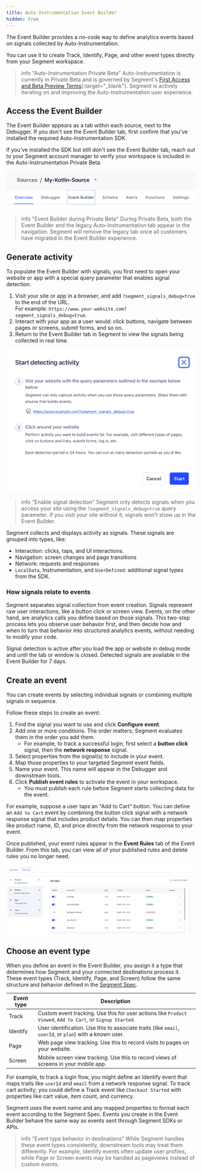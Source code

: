 ```yaml
---
title: Auto-Instrumentation Event Builder
hidden: true
---
```


The Event Builder provides a no-code way to define analytics events based on signals collected by Auto-Instrumentation. 

You can use it to create Track, Identify, Page, and other event types directly from your Segment workspace.

> info "Auto-Instrumentation Private Beta"
> Auto-Instrumentation is currently in Private Beta and is governed by Segment's [First Access and Beta Preview Terms](https://www.twilio.com/en-us/legal/tos){:target="_blank"}. Segment is actively iterating on and improving the Auto-Instrumentation user experience.

## Access the Event Builder

The Event Builder appears as a tab within each source, next to the Debugger. If you don't see the Event Builder tab, first confirm that you've installed the required Auto-Instrumentation SDK. 

If you've installed the SDK but still don't see the Event Builder tab, reach out to your Segment account manager to verify your workspace is included in the Auto-Instrumentation Private Beta.

![The Event Builder tab shown in the navigation bar between Debugger and Schema in a Segment source](images/event_builder_tab.png)

> info "Event Builder during Private Beta"
> During Private Beta, both the Event Builder and the legacy Auto-Instrumentation tab appear in the navigation. Segment will remove the legacy tab once all customers have migrated to the Event Builder experience.

## Generate activity

To populate the Event Builder with signals, you first need to open your website or app with a special query parameter that enables signal detection.

1. Visit your site or app in a browser, and add `?segment_signals_debug=true` to the end of the URL.  
   For example: `https://www.your-website.com?segment_signals_debug=true`.
2. Interact with your app as a user would: click buttons, navigate between pages or screens, submit forms, and so on.
3. Return to the Event Builder tab in Segment to view the signals being collected in real time.


![Prompt in the Event Builder showing how to start detecting activity by visiting the website with a debug query parameter and interacting with the app](images/detecting_activity.png)

> info "Enable signal detection"
> Segment only detects signals when you access your site using the `?segment_signals_debug=true` query parameter. If you visit your site without it, signals won't show up in the Event Builder.

Segment collects and displays activity as signals. These signals are grouped into types, like:

- Interaction: clicks, taps, and UI interactions.
- Navigation: screen changes and page transitions
- Network: requests and responses
- `LocalData`, Instrumentation, and `UserDefined`: additional signal types from the SDK.

### How signals relate to events

Segment separates signal collection from event creation. Signals represent raw user interactions, like a button click or screen view. Events, on the other hand, are analytics calls you define based on those signals. This two-step process lets you observe user behavior first, and then decide how and when to turn that behavior into structured analytics events, without needing to modify your code.

Signal detection is active after you load the app or website in debug mode and until the tab or window is closed. Detected signals are available in the Event Builder for 7 days.

## Create an event

You can create events by selecting individual signals or combining multiple signals in sequence.

Follow these steps to create an event:

1. Find the signal you want to use and click **Configure event**.
2. Add one or more conditions. The order matters; Segment evaluates them in the order you add them.
   - For example, to track a successful login, first select a **button click** signal, then the **network response** signal.
3. Select properties from the signal(s) to include in your event.
4. Map those properties to your targeted Segment event fields.
5. Name your event. This name will appear in the Debugger and downstream tools.
6. Click **Publish event rules** to activate the event in your workspace.
    - You must publish each rule before Segment starts collecting data for the event.

For example, suppose a user taps an "Add to Cart" button. You can define an `Add to Cart` event by combining the button click signal with a network response signal that includes product details. You can then map properties like product name, ID, and price directly from the network response to your event.

Once published, your event rules appear in the **Event Rules** tab of the Event Builder.  From this tab, you can view all of your published rules and delete rules you no longer need.

![The Event Rules tab shown in the Event Builder, showing six custom rules, categorized by event type](images/event_rules.png)

## Choose an event type

When you define an event in the Event Builder, you assign it a type that determines how Segment and your connected destinations process it. These event types (Track, Identify, Page, and Screen) follow the same structure and behavior defined in the [Segment Spec](/docs/connections/spec/).

| Event type | Description                                                                                                 |
| ---------- | ----------------------------------------------------------------------------------------------------------- |
| Track      | Custom event tracking. Use this for user actions like `Product Viewed`, `Add to Cart`, or `Signup Started`. |
| Identify   | User identification. Use this to associate traits (like `email`, `userId`, or `plan`) with a known user.    |
| Page       | Web page view tracking. Use this to record visits to pages on your website.                                 |
| Screen     | Mobile screen view tracking. Use this to record views of screens in your mobile app.                        |

For example, to track a login flow, you might define an Identify event that maps traits like `userId` and `email` from a network response signal. To track cart activity, you could define a Track event like `Checkout Started` with properties like cart value, item count, and currency.

Segment uses the event name and any mapped properties to format each event according to the Segment Spec. Events you create in the Event Builder behave the same way as events sent through Segment SDKs or APIs.

> info "Event type behavior in destinations"
> While Segment handles these event types consistently, downstream tools may treat them differently. For example, Identify events often update user profiles, while Page or Screen events may be handled as pageviews instead of custom events.
